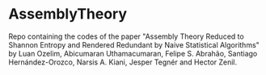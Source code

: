 # AssemblyTheory
Repo containing the codes of the paper "Assembly Theory Reduced to Shannon Entropy and Rendered Redundant by Naive Statistical Algorithms" by Luan Ozelim, Abicumaran Uthamacumaran, Felipe S. Abrahão, Santiago Hernández-Orozco, Narsis A. Kiani, Jesper Tegnér and Hector Zenil.
